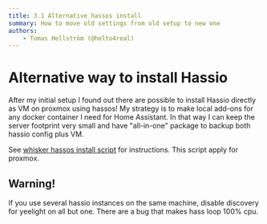 ```yaml
---
title: 3.1 Alternative hassos install
summary: How to move old settings from old setup to new one
authors:
    - Tomas Hellström (@helto4real)
---
```


# Alternative way to install Hassio
After my initial setup I found out there are possible to install Hassio directly as VM on proxmox using hassos!
My strategy is to make local add-ons for any docker container I need for Home Assistant. In that way I can keep the server footprint very small and have "all-in-one" package to backup both hassio config plus VM.

See  [whisker hassos install script](https://github.com/whiskerz007/proxmox_hassos_install) for instructions. This script apply for proxmox. 

## Warning!
If you use several hassio instances on the same machine, disable discovery for yeelight on all but one. There are a bug that makes hass loop 100% cpu. 
